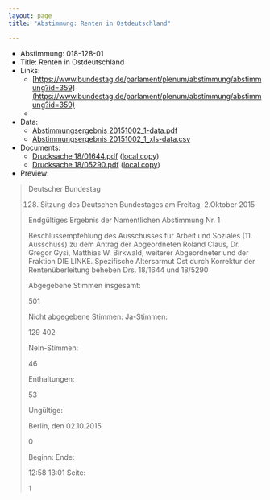```yaml
---
layout: page
title: "Abstimmung: Renten in Ostdeutschland"

---
```


* Abstimmung: 018-128-01
* Title: Renten in Ostdeutschland
* Links: 
    * [https://www.bundestag.de/parlament/plenum/abstimmung/abstimmung?id=359](https://www.bundestag.de/parlament/plenum/abstimmung/abstimmung?id=359)
    * 
* Data: 
    * [Abstimmungsergebnis 20151002_1-data.pdf](/res/abstimmungsliste/20151002_1-data.pdf)
    * [Abstimmungsergebnis 20151002_1_xls-data.csv](/res/abstimmungsliste/analyses/20151002_1_xls-data.csv)
* Documents: 
    * [Drucksache 18/01644.pdf](http://dip21.bundestag.de/dip21/btd/18/016/1801644.pdf) ([local copy](/res/abstimmungsdaten/018-128-01/1801644.pdf))
    * [Drucksache 18/05290.pdf](http://dip21.bundestag.de/dip21/btd/18/052/1805290.pdf) ([local copy](/res/abstimmungsdaten/018-128-01/1805290.pdf))
* Preview: 
> Deutscher Bundestag
> 
> 128. Sitzung des Deutschen Bundestages
> am Freitag, 2.Oktober 2015
> 
> Endgültiges Ergebnis der Namentlichen Abstimmung Nr. 1
> 
> Beschlussempfehlung des Ausschusses für Arbeit und Soziales (11. Ausschuss)
> zu dem Antrag der Abgeordneten Roland Claus, Dr. Gregor Gysi, Matthias W. Birkwald,
> weiterer Abgeordneter und der Fraktion DIE LINKE.
> Spezifische Altersarmut Ost durch Korrektur der Rentenüberleitung beheben
> Drs. 18/1644 und 18/5290
> 
> Abgegebene Stimmen insgesamt:
> 
> 501
> 
> Nicht abgegebene Stimmen:
> Ja-Stimmen:
> 
> 129
> 402
> 
> Nein-Stimmen:
> 
> 46
> 
> Enthaltungen:
> 
> 53
> 
> Ungültige:
> 
> Berlin, den 02.10.2015
> 
> 0
> 
> Beginn:
> Ende:
> 
> 12:58
> 13:01
> Seite:
> 
> 1
> 
> 
